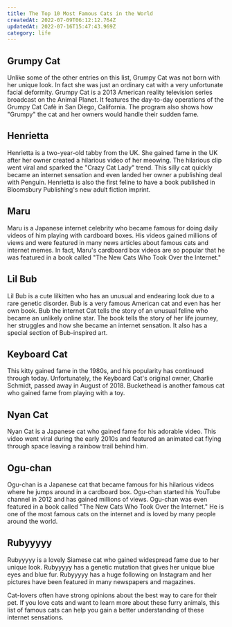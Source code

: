 ```yaml
---
title: The Top 10 Most Famous Cats in the World
createdAt: 2022-07-09T06:12:12.764Z
updatedAt: 2022-07-16T15:47:43.969Z
category: life
---
```


## Grumpy Cat

Unlike some of the other entries on this list, Grumpy Cat was not born with her unique look. In fact she was just an ordinary cat with a very unfortunate facial deformity.
Grumpy Cat is a 2013 American reality television series broadcast on the Animal Planet. It features the day-to-day operations of the Grumpy Cat Cafè in San Diego, California. The program also shows how "Grumpy" the cat and her owners would handle their sudden fame.

## Henrietta

Henrietta is a two-year-old tabby from the UK. She gained fame in the UK after her owner created a hilarious video of her meowing. The hilarious clip went viral and sparked the "Crazy Cat Lady" trend.
This silly cat quickly became an internet sensation and even landed her owner a publishing deal with Penguin.
Henrietta is also the first feline to have a book published in Bloomsbury Publishing's new adult fiction imprint.

## Maru

Maru is a Japanese internet celebrity who became famous for doing daily videos of him playing with cardboard boxes. His videos gained millions of views and were featured in many news articles about famous cats and internet memes. In fact, Maru's cardboard box videos are so popular that he was featured in a book called "The New Cats Who Took Over the Internet."

## Lil Bub

Lil Bub is a cute lilkitten who has an unusual and endearing look due to a rare genetic disorder. Bub is a very famous American cat and even has her own book. Bub the internet Cat tells the story of an unusual feline who became an unlikely online star.
The book tells the story of her life journey, her struggles and how she became an internet sensation. It also has a special section of Bub-inspired art.

## Keyboard Cat

This kitty gained fame in the 1980s, and his popularity has continued through today. Unfortunately, the Keyboard Cat's original owner, Charlie Schmidt, passed away in August of 2018.
Buckethead is another famous cat who gained fame from playing with a toy.

## Nyan Cat

Nyan Cat is a Japanese cat who gained fame for his adorable video.
This video went viral during the early 2010s and featured an animated cat flying through space leaving a rainbow trail behind him.

## Ogu-chan

Ogu-chan is a Japanese cat that became famous for his hilarious videos where he jumps around in a cardboard box. Ogu-chan started his YouTube channel in 2012 and has gained millions of views.
Ogu-chan was even featured in a book called "The New Cats Who Took Over the Internet." He is one of the most famous cats on the internet and is loved by many people around the world.

## Rubyyyyy

Rubyyyyy is a lovely Siamese cat who gained widespread fame due to her unique look.
Rubyyyyy has a genetic mutation that gives her unique blue eyes and blue fur.
Rubyyyyy has a huge following on Instagram and her pictures have been featured in many newspapers and magazines.

Cat-lovers often have strong opinions about the best way to care for their pet. If you love cats and want to learn more about these furry animals, this list of famous cats can help you gain a better understanding of these internet sensations.
